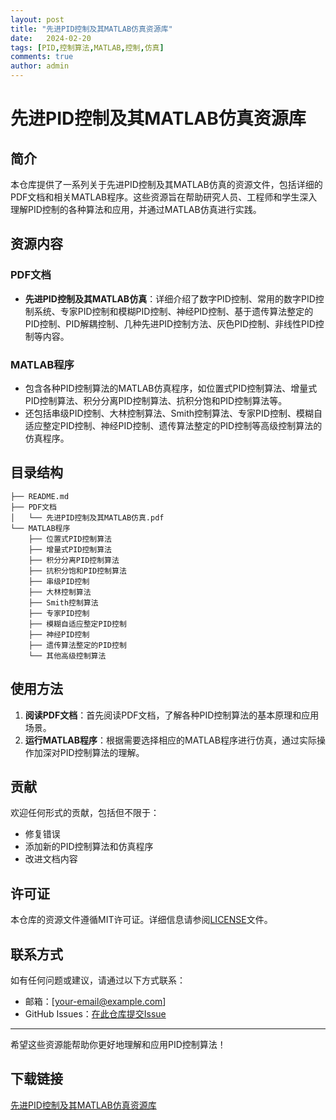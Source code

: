 ```yaml
---
layout: post
title: "先进PID控制及其MATLAB仿真资源库"
date:   2024-02-20
tags: [PID,控制算法,MATLAB,控制,仿真]
comments: true
author: admin
---
```

# 先进PID控制及其MATLAB仿真资源库

## 简介
本仓库提供了一系列关于先进PID控制及其MATLAB仿真的资源文件，包括详细的PDF文档和相关MATLAB程序。这些资源旨在帮助研究人员、工程师和学生深入理解PID控制的各种算法和应用，并通过MATLAB仿真进行实践。

## 资源内容
### PDF文档
- **先进PID控制及其MATLAB仿真**：详细介绍了数字PID控制、常用的数字PID控制系统、专家PID控制和模糊PID控制、神经PID控制、基于遗传算法整定的PID控制、PID解耦控制、几种先进PID控制方法、灰色PID控制、非线性PID控制等内容。

### MATLAB程序
- 包含各种PID控制算法的MATLAB仿真程序，如位置式PID控制算法、增量式PID控制算法、积分分离PID控制算法、抗积分饱和PID控制算法等。
- 还包括串级PID控制、大林控制算法、Smith控制算法、专家PID控制、模糊自适应整定PID控制、神经PID控制、遗传算法整定的PID控制等高级控制算法的仿真程序。

## 目录结构
```
├── README.md
├── PDF文档
│   └── 先进PID控制及其MATLAB仿真.pdf
└── MATLAB程序
    ├── 位置式PID控制算法
    ├── 增量式PID控制算法
    ├── 积分分离PID控制算法
    ├── 抗积分饱和PID控制算法
    ├── 串级PID控制
    ├── 大林控制算法
    ├── Smith控制算法
    ├── 专家PID控制
    ├── 模糊自适应整定PID控制
    ├── 神经PID控制
    ├── 遗传算法整定的PID控制
    └── 其他高级控制算法
```

## 使用方法
1. **阅读PDF文档**：首先阅读PDF文档，了解各种PID控制算法的基本原理和应用场景。
2. **运行MATLAB程序**：根据需要选择相应的MATLAB程序进行仿真，通过实际操作加深对PID控制算法的理解。

## 贡献
欢迎任何形式的贡献，包括但不限于：
- 修复错误
- 添加新的PID控制算法和仿真程序
- 改进文档内容

## 许可证
本仓库的资源文件遵循MIT许可证。详细信息请参阅[LICENSE](LICENSE)文件。

## 联系方式
如有任何问题或建议，请通过以下方式联系：
- 邮箱：[your-email@example.com]
- GitHub Issues：[在此仓库提交Issue](https://github.com/your-username/your-repo/issues)

---

希望这些资源能帮助你更好地理解和应用PID控制算法！

## 下载链接

[先进PID控制及其MATLAB仿真资源库](https://pan.quark.cn/s/98df60d65fd5)